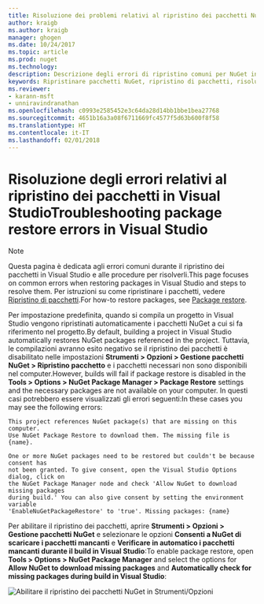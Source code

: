 ```yaml
---
title: Risoluzione dei problemi relativi al ripristino dei pacchetti NuGet in Visual Studio | Microsoft Docs
author: kraigb
ms.author: kraigb
manager: ghogen
ms.date: 10/24/2017
ms.topic: article
ms.prod: nuget
ms.technology: 
description: Descrizione degli errori di ripristino comuni per NuGet in Visual Studio e di come risolverli.
keywords: Ripristinare pacchetti NuGet, ripristino di pacchetti, risoluzione dei problemi, risolvere problemi
ms.reviewer:
- karann-msft
- unniravindranathan
ms.openlocfilehash: c0993e2585452e3c64da28d14bb1bbe1bea27768
ms.sourcegitcommit: 4651b16a3a08f6711669fc4577f5d63b600f8f58
ms.translationtype: HT
ms.contentlocale: it-IT
ms.lasthandoff: 02/01/2018
---
```

# <a name="troubleshooting-package-restore-errors-in-visual-studio"></a><span data-ttu-id="0f5d3-104">Risoluzione degli errori relativi al ripristino dei pacchetti in Visual Studio</span><span class="sxs-lookup"><span data-stu-id="0f5d3-104">Troubleshooting package restore errors in Visual Studio</span></span>

> [!Note]
> <span data-ttu-id="0f5d3-105">Questa pagina è dedicata agli errori comuni durante il ripristino dei pacchetti in Visual Studio e alle procedure per risolverli.</span><span class="sxs-lookup"><span data-stu-id="0f5d3-105">This page focuses on common errors when restoring packages in Visual Studio and steps to resolve them.</span></span> <span data-ttu-id="0f5d3-106">Per istruzioni su come ripristinare i pacchetti, vedere [Ripristino di pacchetti](../consume-packages/package-restore.md#enabling-and-disabling-package-restore).</span><span class="sxs-lookup"><span data-stu-id="0f5d3-106">For how-to restore packages, see [Package restore](../consume-packages/package-restore.md#enabling-and-disabling-package-restore).</span></span>

<span data-ttu-id="0f5d3-107">Per impostazione predefinita, quando si compila un progetto in Visual Studio vengono ripristinati automaticamente i pacchetti NuGet a cui si fa riferimento nel progetto.</span><span class="sxs-lookup"><span data-stu-id="0f5d3-107">By default, building a project in Visual Studio automatically restores NuGet packages referenced in the project.</span></span> <span data-ttu-id="0f5d3-108">Tuttavia, le compilazioni avranno esito negativo se il ripristino dei pacchetti è disabilitato nelle impostazioni **Strumenti > Opzioni > Gestione pacchetti NuGet > Ripristino pacchetto** e i pacchetti necessari non sono disponibili nel computer.</span><span class="sxs-lookup"><span data-stu-id="0f5d3-108">However, builds will fail if package restore is disabled in the **Tools > Options > NuGet Package Manager > Package Restore** settings and the necessary packages are not available on your computer.</span></span> <span data-ttu-id="0f5d3-109">In questi casi potrebbero essere visualizzati gli errori seguenti:</span><span class="sxs-lookup"><span data-stu-id="0f5d3-109">In these cases you may see the following errors:</span></span>

```output
This project references NuGet package(s) that are missing on this computer.
Use NuGet Package Restore to download them. The missing file is {name}.
```

```output
One or more NuGet packages need to be restored but couldn't be because consent has
not been granted. To give consent, open the Visual Studio Options dialog, click on
the NuGet Package Manager node and check 'Allow NuGet to download missing packages
during build.' You can also give consent by setting the environment variable
'EnableNuGetPackageRestore' to 'true'. Missing packages: {name} 
```

<span data-ttu-id="0f5d3-110">Per abilitare il ripristino dei pacchetti, aprire **Strumenti > Opzioni > Gestione pacchetti NuGet** e selezionare le opzioni **Consenti a NuGet di scaricare i pacchetti mancanti** e **Verificare in automatico i pacchetti mancanti durante il build in Visual Studio**:</span><span class="sxs-lookup"><span data-stu-id="0f5d3-110">To enable package restore, open **Tools > Options > NuGet Package Manager** and select the options for **Allow NuGet to download missing packages** and **Automatically check for missing packages during build in Visual Studio**:</span></span>

![Abilitare il ripristino dei pacchetti NuGet in Strumenti/Opzioni](../consume-packages/media/restore-01-autorestoreoptions.png)
